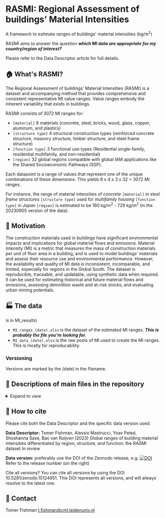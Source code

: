 # RASMI: Regional Assessment of buildings’ Material Intensities

A framework to estimate ranges of buildings' material intensities (kg/m<sup>2</sup>)

RASMI aims to answer the question ***which MI data are appropriate for my country/region of interest?***

Please refer to the Data Descriptor article for full details.

## :house: What's RASMI?

The Regional Assessment of buildings’ Material Intensities (RASMI) is a dataset and accompanying method that provides comprehensive and consistent representative MI value ranges. Value ranges embody the inherent variability that exists in buildings. 

RASMI consists of 3072 MI ranges for:
- `[material]` 8 materials (concrete, steel, bricks, wood, glass, copper, aluminum, and plastics) 
- `[structure type]` 4 structural construction types (reinforced concrete structure, masonry structure, timber structure, and steel frame structure) 
- `[function type]` 3 functional use types (Residential single-family, residential multifamily, and non-residential) 
- `[region]` 32 global regions compatible with global IAM applications like the Shared Socioeconomic Pathways (SSP). 

Each datapoint is a range of values that represent one of the unique combinations of these dimensions. This yields 8 x 4 x 3 x 32 = 3072 MI ranges.

For instance, the range of material intensities of *concrete* `[material]` in *steel frame structures* `[structure type]` used for *multifamily housing* `[function type]` in *Japan* `[region]` is estimated to be 160 kg/m<sup>2</sup> - 729 kg/m<sup>2</sup> (in the 20230905 version of the data).

## :office: Motivation

The construction materials used in buildings have significant environmental impacts and implications for global material flows and emissions. Material Intensity (MI) is a metric that measures the mass of construction materials per unit of floor area in a building, and is used to model buildings’ materials and assess their resource use and environmental performance. However, the availability and quality of MI data is inconsistent, incomparable, and limited, especially for regions in the Global South. 
The dataset is reproducible, traceable, and updatable, using synthetic data when required. It can be used for estimating historical and future material flows and emissions, assessing demolition waste and at-risk stocks, and evaluating urban mining potentials.

## :factory: The data
is in MI_results\
- `MI_ranges_(date).xlsx` is the dataset of the estimated MI ranges. ***This is probably the file you're looking for.***
- `MI_data_(date).xlsx` is the raw pools of MI used to create the MI ranges. This is mostly for reproducability.

### Versioning
Versions are marked by the (date) in the filename.

## :hospital: Descriptions of main files in the repository
<details>
<summary>Expand to view</summary>

| Folder | File | Decription |
|-|-|-|
|(root) |MI_estimator.py |Python 3 code to create the MI ranges |
|MI_results |See above | |
|data_input_and_ml_processing\ |buildings_v2.xlsx |data from the Heeren & Fishman DB |
| |buildings_v2-structure_type_ML.ows |classification of structure types (Orange suite file) |
| |buildings_v2-structure_type_ML.xlsx |output of the classification of structure types |
| |dims_structure.xlsx |structure and label options for the various dimensions of the data|
|postestimation\ |various files |outputs of the postestimation code in MI_estimator.py |
|tests\ | various folders and files |outputs of the tests of cross validation and effects of the pool size on the MI results |

Refer to the Data Descriptor article for details.
</details>

## :memo: How to cite
Please cite both the Data Descriptor and the specific data version used:

**Data Descriptor:** Tomer Fishman, Alessio Mastrucci, Yoav Peled, Shoshanna Saxe, Bas van Ruijven (2023) Global ranges of building material intensities differentiated by region, structure, and function: the RASMI dataset *In review*

**Data version:** preferably use the DOI of the Zeonodo release, e.g. [![DOI](https://zenodo.org/badge/DOI/10.5281/zenodo.10124952.svg)](https://doi.org/10.5281/zenodo.10124952) Refer to the release number (on the right)

Cite all versions? You can cite all versions by using the DOI 10.5281/zenodo.10124951. This DOI represents all versions, and will always resolve to the latest one.

## :e-mail: Contact
Tomer Fishman t.fishman@cml.leidenuniv.nl
